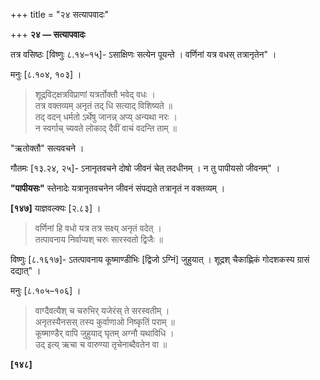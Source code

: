 +++
title = "२४ सत्यापवादः"

+++
**२४ — सत्यापवादः**

तत्र वसिष्ठः [विष्णुः ८.१४–१५]- ऽसाक्षिणः सत्येन पूयन्ते । वर्णिनां यत्र वधस् तत्रानृतेन" ।

मनुः [८.१०४, १०३] ।

> शूद्रविट्क्षत्रविप्राणां यत्रर्तोक्तौ भवेद् वधः ।  
> तत्र वक्तव्यम् अनृतं तद् धि सत्याद् विशिष्यते ॥  
> तद् वदन् धर्मतो ऽर्थेषु जानन्न् अप्य् अन्यथा नरः ।  
> न स्वर्गाच् च्यवते लोकाद् दैवीं वाचं वदन्ति ताम् ॥

"ऋतोक्तौ" सत्यवचने ।

गौतमः [१३.२४, २५]- ऽनानृतवचने दोषो जीवनं चेत् तदधीनम् । न तु पापीयसो जीवनम्" ।

**"पापीयसः"** स्तेनादेः यत्रानृतवचनेन जीवनं संपद्यते तत्रानृतं न वक्तव्यम् ।

**[१४७]** याज्ञवल्क्यः [२.८३] ।

> वर्णिनां हि वधो यत्र तत्र सक्ष्य् अनृतं वदेत् ।  
> तत्पावनाय निर्वाप्यश् चरुः सारस्वतो द्विजैः ॥

विष्णुः [८.१६१७]- ऽतत्पावनाय कूष्माण्डीभिः [द्विजो ऽग्निं] जुहुयात् । शूद्रश् चैकाह्णिकं गोदशकस्य ग्रासं दद्यात्" ।

मनुः [८.१०५–१०६] ।

> वाग्दैवत्यैश् च चरुभिर् यजेरंस् ते सरस्वतीम् ।  
> अनृतस्यैनसस् तस्य कुर्वाणाओ निष्कृतिं पराम् ॥  
> कूष्माण्डैर् वापि जुहुयाद् घृतम् अग्नौ यथाविधि ।  
> उद् इत्य् ऋचा च वारुण्या तृचेनाब्दैवतेन वा ॥

**[१४८]**

